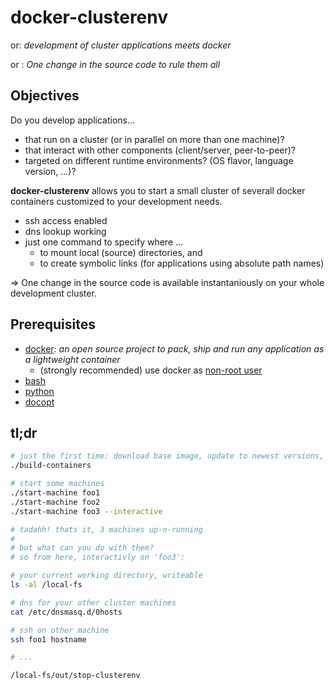 docker-clusterenv
=================

or: *development of cluster applications meets docker*

or : *One change in the source code to rule them all* 

Objectives
----------

Do you develop applications...

* that run on a cluster (or in parallel on more than one machine)?
* that interact with other components (client/server, peer-to-peer)?
* targeted on different runtime environments? (OS flavor, language version, ...)?


**docker-clusterenv** allows you to start a small cluster of severall docker containers
customized to your development needs.

* ssh access enabled
* dns lookup working
* just one command to specify where ...
    * to mount local (source) directories, and 
    * to create symbolic links (for applications using absolute path names)

⇒  One change in the source code is available instantaniously on your whole development cluster.


Prerequisites
-------------

* [docker](https://www.docker.io/): *an open source project to pack, ship and run any application as a lightweight container*
    * (strongly recommended) use docker as [non-root user](http://docs.docker.io/en/latest/use/basics/#why-sudo)
* [bash](http://www.gnu.org/software/bash/)
* [python](http://www.python.org/)
* [docopt](http://docopt.org/)

tl;dr
-----

```bash
# just the first time: download base image, update to newest versions, create docker image
./build-containers

# start some machines
./start-machine foo1
./start-machine foo2
./start-machine foo3 --interactive

# tadahh! thats it, 3 machines up-n-running
# 
# but what can you do with them? 
# so from here, interactivly on 'foo3':

# your current working directory, writeable
ls -al /local-fs    

# dns for your other cluster machines
cat /etc/dnsmasq.d/0hosts   

# ssh on other machine
ssh foo1 hostname

# ...

/local-fs/out/stop-clusterenv
```

